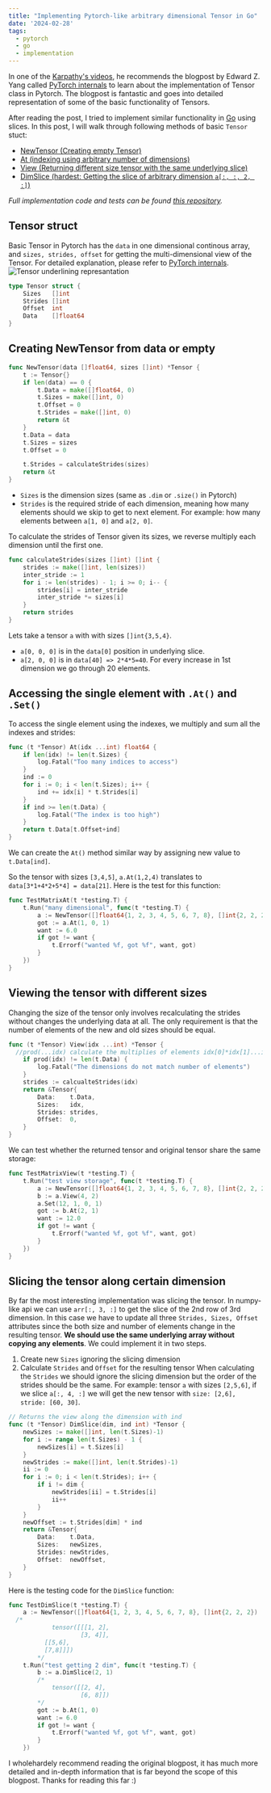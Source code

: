 ```yaml
---
title: "Implementing Pytorch-like arbitrary dimensional Tensor in Go"
date: '2024-02-28'
tags:
  - pytorch
  - go
  - implementation
---
```


In one of the [Karpathy's videos](https://karpathy.ai/zero-to-hero.html), he recommends the blogpost by Edward Z. Yang called [PyTorch internals](http://blog.ezyang.com/2019/05/pytorch-internals/) to learn about the implementation of Tensor class in Pytorch. The blogpost is fantastic and goes into detailed representation of some of the basic functionality of Tensors.

After reading the post, I tried to implement similar functionality in [Go](https://go.dev/) using slices. In this post, I will walk through following methods of basic `Tensor` stuct:
- [NewTensor (Creating empty Tensor)](#creating-newtensor-from-data-or-empty)
- [At (indexing using arbitrary number of dimensions)](#accessing-the-single-element-with-at)
- [View (Returning different size tensor with the same underlying slice)](#viewing-the-tensor-with-different-sizes)
- [DimSlice (hardest: Getting the slice of arbitrary dimension `a[:, :, 2, :]`)](#slicing-the-tensor-along-certain-dimension)

*Full implementation code and tests can be found [this repository](https://github.com/gladuz/deep-learning-go/tree/main/tensor).*
## Tensor struct
Basic Tensor in Pytorch has the `data` in one dimensional continous array, and `sizes, strides, offset` for getting the multi-dimensional view of the Tensor.
For detailed explanation, please refer to [PyTorch internals](http://blog.ezyang.com/2019/05/pytorch-internals/).
![Tensor underlining represantation](slide-09.png "http://blog.ezyang.com/2019/05/pytorch-internals")

```go
type Tensor struct {
	Sizes   []int
	Strides []int
	Offset  int
	Data    []float64
}
```
## Creating NewTensor from data or empty
```go
func NewTensor(data []float64, sizes []int) *Tensor {
	t := Tensor{}
	if len(data) == 0 {
		t.Data = make([]float64, 0)
		t.Sizes = make([]int, 0)
		t.Offset = 0
		t.Strides = make([]int, 0)
		return &t
	}
	t.Data = data
	t.Sizes = sizes
	t.Offset = 0

	t.Strides = calculateStrides(sizes)
	return &t
}
```
- `Sizes` is the dimension sizes (same as `.dim` or `.size()` in Pytorch)
- `Strides` is the required stride of each dimension, meaning how many elements should we skip to get to next element. 
For example: how many elements between `a[1, 0]` and `a[2, 0]`.

To calculate the strides of Tensor given its sizes, we reverse multiply each dimension until the first one. 
```go
func calculateStrides(sizes []int) []int {
	strides := make([]int, len(sizes))
	inter_stride := 1
	for i := len(strides) - 1; i >= 0; i-- {
		strides[i] = inter_stride
		inter_stride *= sizes[i]
	}
	return strides
}
```
Lets take a tensor `a` with with sizes `[]int{3,5,4}`. 
- `a[0, 0, 0]` is in the `data[0]` position in underlying slice. 
- `a[2, 0, 0]` is in `data[40] => 2*4*5=40`. For every increase in 1st dimension we go through 20 elements.

## Accessing the single element with `.At()` and `.Set()`
To access the single element using the indexes, we multiply and sum all the indexes and strides:
```go
func (t *Tensor) At(idx ...int) float64 {
	if len(idx) != len(t.Sizes) {
		log.Fatal("Too many indices to access")
	}
	ind := 0
	for i := 0; i < len(t.Sizes); i++ {
		ind += idx[i] * t.Strides[i]
	}
	if ind >= len(t.Data) {
		log.Fatal("The index is too high")
	}
	return t.Data[t.Offset+ind]
}
```
We can create the `At()` method similar way by assigning new value to `t.Data[ind]`.

So the tensor with sizes `[3,4,5]`, `a.At(1,2,4)` translates to `data[3*1+4*2+5*4] = data[21]`.
Here is the test for this function:
```go
func TestMatrixAt(t *testing.T) {
	t.Run("many dimensional", func(t *testing.T) {
		a := NewTensor([]float64{1, 2, 3, 4, 5, 6, 7, 8}, []int{2, 2, 2})
		got := a.At(1, 0, 1)
		want := 6.0
		if got != want {
			t.Errorf("wanted %f, got %f", want, got)
		}
	})
}
```

## Viewing the tensor with different sizes
Changing the size of the tensor only involves recalculating the strides without changes the underlying data at all. The only requirement is that the number of elements of the new and old sizes should be equal.
```go
func (t *Tensor) View(idx ...int) *Tensor {
  //prod(...idx) calculate the multiplies of elements idx[0]*idx[1]...idx[n]
	if prod(idx) != len(t.Data) {
		log.Fatal("The dimensions do not match number of elements")
	}
	strides := calcualteStrides(idx)
	return &Tensor{
		Data:    t.Data,
		Sizes:   idx,
		Strides: strides,
		Offset:  0,
	}
}
```
We can test whether the returned tensor and original tensor share the same storage:
```go
func TestMatrixView(t *testing.T) {
	t.Run("test view storage", func(t *testing.T) {
		a := NewTensor([]float64{1, 2, 3, 4, 5, 6, 7, 8}, []int{2, 2, 2})
		b := a.View(4, 2)
		a.Set(12, 1, 0, 1)
		got := b.At(2, 1)
		want := 12.0
		if got != want {
			t.Errorf("wanted %f, got %f", want, got)
		}
	})
}
```

## Slicing the tensor along certain dimension
By far the most interesting implementation was slicing the tensor. In numpy-like api we can use `arr[:, 3, :]` to get the slice of the 2nd row of 3rd dimension. In this case we have to update all three `Strides, Sizes, Offset` attributes since the both size and number of elements change in the resulting tensor. 
**We should use the same underlying array without copying any elements**.
We could implement it in two steps.
1. Create new `Sizes` ignoring the slicing dimension
2. Calculate `Strides` and `Offset` for the resulting tensor
When calculating the `Strides` we should ignore the slicing dimension but the order of the strides should be the same. 
For example: tensor `a` with sizes `[2,5,6]`, if we slice `a[:, 4, :]` we will get the new tensor with `size: [2,6], stride: [60, 30]`.

```go
// Returns the view along the dimension with ind
func (t *Tensor) DimSlice(dim, ind int) *Tensor {
	newSizes := make([]int, len(t.Sizes)-1)
	for i := range len(t.Sizes) - 1 {
		newSizes[i] = t.Sizes[i]
	}
	newStrides := make([]int, len(t.Strides)-1)
	ii := 0
	for i := 0; i < len(t.Strides); i++ {
		if i != dim {
			newStrides[ii] = t.Strides[i]
			ii++
		}
	}
	newOffset := t.Strides[dim] * ind
	return &Tensor{
		Data:    t.Data,
		Sizes:   newSizes,
		Strides: newStrides,
		Offset:  newOffset,
	}
}
```

Here is the testing code for the `DimSlice` function:
```go
func TestDimSlice(t *testing.T) {
	a := NewTensor([]float64{1, 2, 3, 4, 5, 6, 7, 8}, []int{2, 2, 2})
  /*
			tensor([[[1, 2],
					[3, 4]],
          [[5,6],
          [7,8]]])
		*/
	t.Run("test getting 2 dim", func(t *testing.T) {
		b := a.DimSlice(2, 1)
		/*
			tensor([[2, 4],
					[6, 8]])
		*/
		got := b.At(1, 0)
		want := 6.0
		if got != want {
			t.Errorf("wanted %f, got %f", want, got)
		}
	})
```

I wholehardely recommend reading the original blogpost, it has much more detailed and in-depth information that is far beyond the scope of this blogpost. Thanks for reading this far :)
